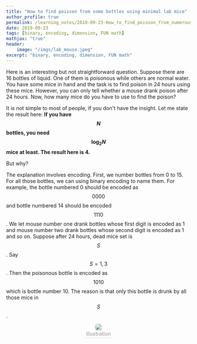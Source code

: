 ```yaml
---
title: "How to find poisson from some bottles using minimal lab mice"
author_profile: true
permalink: /learning_notes/2019-09-23-How_to_find_poisson_from_numerous_bottles/
date: 2019-09-23
tags: [binary, encoding, dimension, FUN math]
mathjax: "true"
header:
    image: "/imgs/lab_mouse.jpeg"
excerpt: "binary, encoding, dimension, FUN math"
---
```


Here is an interesting but not straightforward question. Suppose there are 16 bottles of liquid. One of them is poisonous while others are normal water. You have some mice in hand and the task is to find poison in 24 hours using these mice. However, you can only tell whether a mouse drank poison after 24 hours. Now, how many mice do you have to use to find the poison?

It is not simple to most of people, if you don't have the insight. Let me state the result here: **If you have $$N$$ bottles, you need $$\log_2 N$$ mice at least. The result here is 4.**

But why?

The explanation involves encoding. First, we number bottles from 0 to 15. For all those bottles, we can using binary encoding to name them. For example, the bottle numbered 0 should be encoded as $$0000$$ and bottle numbered 14 should be encoded $$1110$$. We let mouse number one drank bottles whose first digit is encoded as 1 and mouse number two drank bottles whose second digit is encoded as 1 and so on. Suppose after 24 hours, dead mice set is $$S$$. Say $$S={1,3}$$. Then the poisonous bottle is encoded as $$1010$$ which is bottle number 10. The reason is that only this bottle is drunk by all those mice in $$S$$.
<center>
    <img style="border-radius: 0.3125em;
    box-shadow: 0 2px 4px 0 rgba(34,36,38,.12),0 2px 10px 0 rgba(34,36,38,.08);" 
    src=".../imgs/mice_plot1.png">
    <br>
    <div style="color:orange; border-bottom: 1px solid #d9d9d9;
    display: inline-block;
    color: #999;
    padding: 2px;">illustration</div>
</center>

